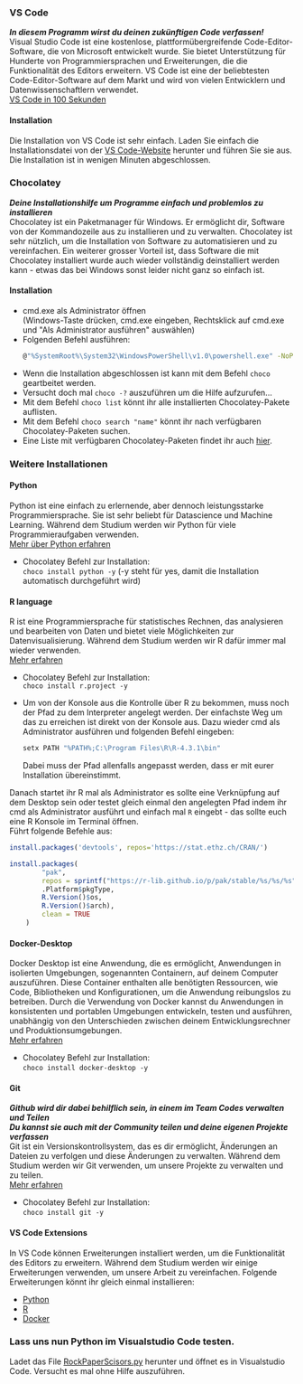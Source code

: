### VS Code
***In diesem Programm wirst du deinen zukünftigen Code verfassen!*** <br>
Visual Studio Code ist eine kostenlose, plattformübergreifende Code-Editor-Software, die von Microsoft entwickelt wurde. Sie bietet Unterstützung für Hunderte von Programmiersprachen und Erweiterungen, die die Funktionalität des Editors erweitern. VS Code ist eine der beliebtesten Code-Editor-Software auf dem Markt und wird von vielen Entwicklern und Datenwissenschaftlern verwendet. <br>
[VS Code in 100 Sekunden](https://www.youtube.com/watch?v=KMxo3T_MTvY&ab_channel=Fireship)

#### Installation

Die Installation von VS Code ist sehr einfach. Laden Sie einfach die Installationsdatei von der [VS Code-Website](https://code.visualstudio.com/) herunter und führen Sie sie aus. Die Installation ist in wenigen Minuten abgeschlossen.

### Chocolatey
***Deine Installationshilfe um Programme einfach und problemlos zu installieren*** <br>
Chocolatey ist ein Paketmanager für Windows. Er ermöglicht dir, Software von der Kommandozeile aus zu installieren und zu verwalten. Chocolatey ist sehr nützlich, um die Installation von Software zu automatisieren und zu vereinfachen. Ein weiterer grosser Vorteil ist, dass Software die mit Chocolatey installiert wurde auch wieder vollständig deinstalliert werden kann - etwas das bei Windows sonst leider nicht ganz so einfach ist.

#### Installation


   - cmd.exe als Administrator öffnen</br>
   (Windows-Taste drücken, cmd.exe eingeben, Rechtsklick auf cmd.exe und "Als Administrator ausführen" auswählen)
   - Folgenden Befehl ausführen:
        ```bash
        @"%SystemRoot%\System32\WindowsPowerShell\v1.0\powershell.exe" -NoProfile -InputFormat None -ExecutionPolicy Bypass -Command "[System.Net.ServicePointManager]::SecurityProtocol = 3072; iex ((New-Object System.Net.WebClient).DownloadString('https://community.chocolatey.org/install.ps1'))" && SET "PATH=%PATH%;%ALLUSERSPROFILE%\chocolatey\bin"
        ```
   - Wenn die Installation abgeschlossen ist kann mit dem Befehl `choco` geartbeitet werden.</br> 
   - Versucht doch mal `choco -?` auszuführen um die Hilfe aufzurufen...
   - Mit dem Befehl `choco list` könnt ihr alle installierten Chocolatey-Pakete auflisten.
   - Mit dem Befehl `choco search "name"` könnt ihr nach verfügbaren Chocolatey-Paketen suchen.
   - Eine Liste mit verfügbaren Chocolatey-Paketen findet ihr auch [hier](https://community.chocolatey.org/packages).

### Weitere Installationen

#### Python

Python ist eine einfach zu erlernende, aber dennoch leistungsstarke Programmiersprache. Sie ist sehr beliebt für Datascience und Machine Learning. Während dem Studium werden wir Python für viele Programmieraufgaben verwenden. <br>
[Mehr über Python erfahren](https://www.python.org/about/) <br>


- Chocolatey Befehl zur Installation:<br>
   `choco install python -y` (-y steht für yes, damit die Installation automatisch durchgeführt wird)

#### R language

R ist eine Programmiersprache für statistisches Rechnen, das analysieren und bearbeiten von Daten und bietet viele Möglichkeiten zur Datenvisualisierung. Während dem Studium werden wir R dafür immer mal wieder verwenden. <br>
[Mehr erfahren](https://www.r-project.org/about.html)

- Chocolatey Befehl zur Installation:<br>
   `choco install r.project -y`
   
- Um von der Konsole aus die Kontrolle über R zu bekommen, muss noch der Pfad zu dem Interpreter angelegt werden. Der einfachste Weg um das zu erreichen ist direkt von der Konsole aus. Dazu wieder cmd als Administrator ausführen und folgenden Befehl eingeben:<br>
   ```bash
   setx PATH "%PATH%;C:\Program Files\R\R-4.3.1\bin"
   ```
   Dabei muss der Pfad allenfalls angepasst werden, dass er mit eurer Installation übereinstimmt.

Danach startet ihr R mal als Administrator es sollte eine Verknüpfung auf dem Desktop sein oder testet gleich einmal den angelegten Pfad indem ihr cmd als Administrator ausführt und einfach mal `R` eingebt - das sollte euch eine R Konsole im Terminal öffnen.<br>
Führt folgende Befehle aus:<br>

```R
install.packages('devtools', repos='https://stat.ethz.ch/CRAN/')
```

```R
install.packages(
        "pak",
        repos = sprintf("https://r-lib.github.io/p/pak/stable/%s/%s/%s",
        .Platform$pkgType,
        R.Version()$os,
        R.Version()$arch),
        clean = TRUE
    )
```
#### Docker-Desktop

Docker Desktop ist eine Anwendung, die es ermöglicht, Anwendungen in isolierten Umgebungen, sogenannten Containern, auf deinem Computer auszuführen. Diese Container enthalten alle benötigten Ressourcen, wie Code, Bibliotheken und Konfigurationen, um die Anwendung reibungslos zu betreiben. Durch die Verwendung von Docker kannst du Anwendungen in konsistenten und portablen Umgebungen entwickeln, testen und ausführen, unabhängig von den Unterschieden zwischen deinem Entwicklungsrechner und Produktionsumgebungen. <br>
[Mehr erfahren](https://www.docker.com/why-docker)

- Chocolatey Befehl zur Installation:<br>
`choco install docker-desktop -y`
            
#### Git
***Github wird dir dabei behilflich sein, in einem im Team Codes verwalten und Teilen*** <br>
***Du kannst sie auch mit der Community teilen und deine eigenen Projekte verfassen*** <br>
Git ist ein Versionskontrollsystem, das es dir ermöglicht, Änderungen an Dateien zu verfolgen und diese Änderungen zu verwalten. Während dem Studium werden wir Git verwenden, um unsere Projekte zu verwalten und zu teilen. <br>
[Mehr erfahren](https://git-scm.com/about)

- Chocolatey Befehl zur Installation:<br>
`choco install git -y`

#### VS Code Extensions

In VS Code können Erweiterungen installiert werden, um die Funktionalität des Editors zu erweitern. Während dem Studium werden wir einige Erweiterungen verwenden, um unsere Arbeit zu vereinfachen. Folgende Erweiterungen könnt ihr gleich einmal installieren:

- [Python](https://marketplace.visualstudio.com/items?itemName=ms-python.python)
- [R](https://marketplace.visualstudio.com/items?itemName=Ikuyadeu.r)
- [Docker](https://marketplace.visualstudio.com/items?itemName=ms-azuretools.vscode-docker)



### Lass uns nun Python im Visualstudio Code testen. 
Ladet das File [RockPaperScisors.py](https://github.com/juliankraft/StartwocheADLS_14.9/blob/main/RockPaperScisors.py) herunter und öffnet es in Visualstudio Code. Versucht es mal ohne Hilfe auszuführen.